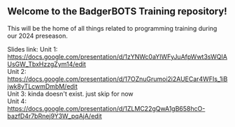 ## Welcome to the BadgerBOTS Training repository!
This will be the home of all things related to programming training during our 2024 preseason.


Slides link:
Unit 1: <br>
https://docs.google.com/presentation/d/1zYNWc0aYIWFyJuAfpWwt3sWQIAUsGW_TbxHzzgZym14/edit <br>
Unit 2: <br>
https://docs.google.com/presentation/d/17OZnuGrumoi2i2AUECar4WFIs_1iBjwk8yTLcwmDmbM/edit <br>
Unit 3: kinda doesn't exist. just skip for now<br>
Unit 4: <br>
https://docs.google.com/presentation/d/1ZLMC22gQwA1gB658hcO-bazfD4r7bRnej9Y3W_pqAjA/edit <br>

